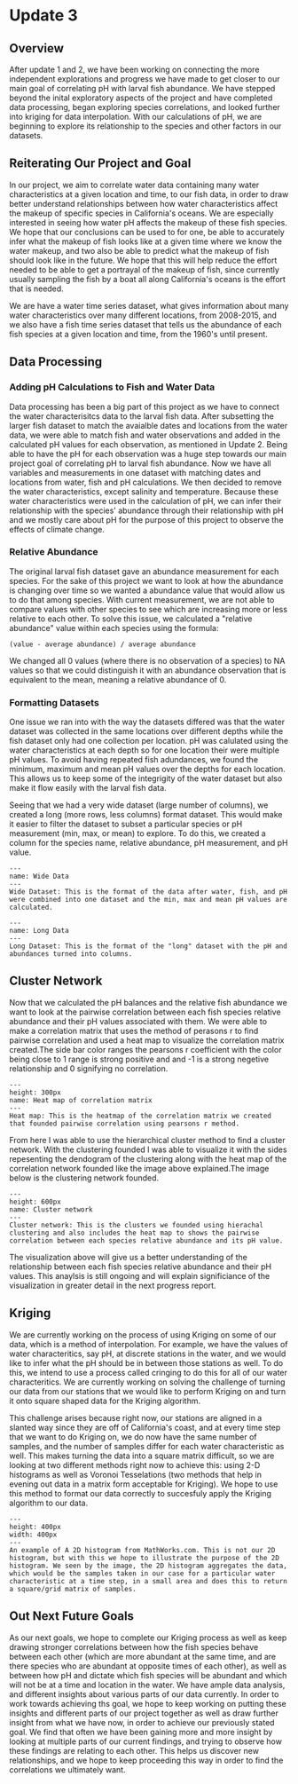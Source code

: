 # Update 3

## Overview

After update 1 and 2, we have been working on connecting the more independent explorations and progress we have made to get closer to our main goal of correlating pH with larval fish abundance. We have stepped beyond the inital exploratory aspects of the project and have completed data processing, began exploring species correlations, and looked further into kriging for data interpolation. With our calculations of pH, we are beginning to explore its relationship to the species and other factors in our datasets. 

## Reiterating Our Project and Goal

In our project, we aim to correlate water data containing many water characteristics at a given location and time, to our fish data, in order to draw better understand relationships between how water characteristics affect the makeup of specific species in California's oceans. We are especially interested in seeing how water pH affects the makeup of these fish species. We hope that our conclusions can be used to for one, be able to accurately infer what the makeup of fish looks like at a given time where we know the water makeup, and two also be able to predict what the makeup of fish should look like in the future. We hope that this will help reduce the effort needed to be able to get a portrayal of the makeup of fish, since currently usually sampling the fish by a boat all along California's oceans is the effort that is needed.

We are have a water time series dataset, what gives information about many water characteristics over many different locations, from 2008-2015, and we also have a fish time series dataset that tells us the abundance of each fish species at a given location and time, from the 1960's until present.

## Data Processing 

### Adding pH Calculations to Fish and Water Data

Data processing has been a big part of this project as we have to connect the water characterisitcs data to the larval fish data. After subsetting the larger fish dataset to match the avaialble dates and locations from the water data, we were able to match fish and water observations and added in the calculated pH values for each observation, as mentioned in Update 2. Being able to have the pH for each observation was a huge step towards our main project goal of correlating pH to larval fish abundance. Now we have all variables and measurements in one dataset with matching dates and locations from water, fish and pH calculations. We then decided to remove the water characteristics, except salinity and temperature. Because these water characteristics were used in the calculation of pH, we can infer their relationship with the species' abundance through their relationship with pH and we mostly care about pH for the purpose of this project to observe the effects of climate change. 

### Relative Abundance

The original larval fish dataset gave an abundance measurement for each species. For the sake of this project we want to look at how the abundance is changing over time so we wanted a abundance value that would allow us to do that among species. With current measurement, we are not able to compare values with other species to see which are increasing more or less relative to each other. To solve this issue, we calculated a "relative abundance" value within each species using the formula:

```
(value - average abundance) / average abundance
```

We changed all 0 values (where there is no observation of a species) to NA values so that we could distinguish it with an abundance observation that is equivalent to the mean, meaning a relative abundance of 0.

### Formatting Datasets

One issue we ran into with the way the datasets differed was that the water dataset was collected in the same locations over different depths while the fish dataset only had one collection per location. pH was calulated using the water characteristics at each depth so for one location their were multiple pH values. To avoid having repeated fish adundances, we found the minimum, maximum and mean pH values over the depths for each location. This allows us to keep some of the integrigity of the water dataset but also make it flow easily with the larval fish data. 

Seeing that we had a very wide dataset (large number of columns), we created a long (more rows, less columns) format dataset. This would make it easier to filter the dataset to subset a particular species or pH measurement (min, max, or mean) to explore. To do this, we created a column for the species name, relative abundance, pH measurement, and pH value.

```{figure} images/wide_data.png
---
name: Wide Data
---
Wide Dataset: This is the format of the data after water, fish, and pH were combined into one dataset and the min, max and mean pH values are calculated.
```

```{figure} images/long_data.png
---
name: Long Data
---
Long Dataset: This is the format of the "long" dataset with the pH and abundances turned into columns. 
```


## Cluster Network

Now that we calculated the pH balances and the relative fish abundance we want to look at the pairwise correlation between each fish species relative abundance and their pH values associated with them. We were able to make a correlation matrix that uses the method of perasons r to find pairwise correlation and used a heat map to visualize the correlation matrix created.The side bar color ranges the pearsons r coefficient with the color being close to 1 range is strong positive and and -1 is a strong negetive relationship and 0 signifying no correlation. 

```{figure} images/first_clusternetwrok.png
---
height: 300px
name: Heat map of correlation matrix 
---
Heat map: This is the heatmap of the correlation matrix we created that founded pairwise correlation using pearsons r method. 
```
From here I was able to use the hierarchical cluster method to find a cluster network. With the clustering founded I was able to visualize it with the sides repesenting the dendogram of the clustering along with the heat map of the correlation network founded like the image above explained.The image below is the clustering network founded.
```{figure} images/first_realcluster.png
---
height: 600px
name: Cluster network  
---
Cluster network: This is the clusters we founded using hierachal clustering and also includes the heat map to shows the pairwise correlation between each species relative abundance and its pH value. 
```
The visualization above will give us a better understanding of the relationship between each fish species relative abundance and their pH values. This anaylsis is still ongoing and will explain significiance of the visualization in greater detail in the next progress report.

## Kriging 

We are currently working on the process of using Kriging on some of our data, which is a method of interpolation. For example, we have the values of water characteritics, say pH, at discrete stations in the water, and we would like to infer what the pH should be in between those stations as well. To do this, we intend to use a process called cringing to do this for all of our water characteritics. We are currently working on solving the challenge of turning our data from our stations that we would like to perform Kriging on and turn it onto square shaped data for the Kriging algorithm. 

This challenge arises because right now, our stations are aligned in a slanted way since they are off of California's coast, and at every time step that we want to do Kriging on, we do now have the same number of samples, and the number of samples differ for each water characteristic as well. This makes turning the data into a square matrix difficult, so we are looking at two different methods right now to achieve this: using 2-D histograms as well as Voronoi Tesselations (two methods that help in evening out data in a matrix form acceptable for Kriging). We hope to use this method to format our data correctly to succesfuly apply the Kriging algorithm to our data.

```{figure} images/2dhist.png
---
height: 400px
width: 400px
---
An example of A 2D histogram from MathWorks.com. This is not our 2D histogram, but with this we hope to illustrate the purpose of the 2D histogram. We seen by the image, the 2D histogram aggregates the data, which would be the samples taken in our case for a particular water characteristic at a time step, in a small area and does this to return a square/grid matrix of samples.
```






## Out Next Future Goals

As our next goals, we hope to complete our Kriging process as well as keep drawing stronger correlations between how the fish species behave between each other (which are more abundant at the same time, and are there species who are abundant at opposite times of each other), as well as between how pH and dictate which fish species will be abundant and which will not be at a time and location in the water. We have ample data analysis, and different insights about various parts of our data currently. In order to work towards achieving ths goal, we hope to keep working on putting these insights and different parts of our project together as well as draw further insight from what we have now, in order to achieve our previously stated goal. We find that often we have been gaining more and more insight by looking at multiple parts of our current findings, and trying to observe how these findings are relating to each other. This helps us discover new relationships, and we hope to keep proceeding this way in order to find the correlations we ultimately want.




